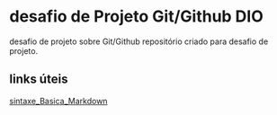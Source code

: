 # desafio de Projeto Git/Github DIO
desafio de projeto sobre Git/Github
repositório criado para desafio de projeto.

## links úteis
[sintaxe_Basica_Markdown](https://www.markdownguide.org/basic-syntax/)
